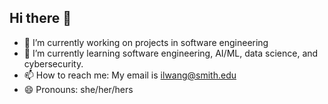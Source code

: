 ## Hi there 👋

<!--
**isabellelwang/isabellelwang** is a ✨ _special_ ✨ repository because its `README.md` (this file) appears on your GitHub profile.

Here are some ideas to get you started:

- 👯 I’m looking to collaborate on ...
- 🤔 I’m looking for help with ...
- 💬 Ask me about ...
- ⚡ Fun fact
[![Isabelle's GitHub stats](https://github-readme-stats.vercel.app/api?username=isabellelwang)](https://github.com/isabellelwang/github-readme-stats)

 --> 
- 🔭 I’m currently working on projects in software engineering
- 🌱 I’m currently learning software engineering, AI/ML, data science, and cybersecurity. 
- 📫 How to reach me: My email is ilwang@smith.edu
- 😄 Pronouns: she/her/hers
